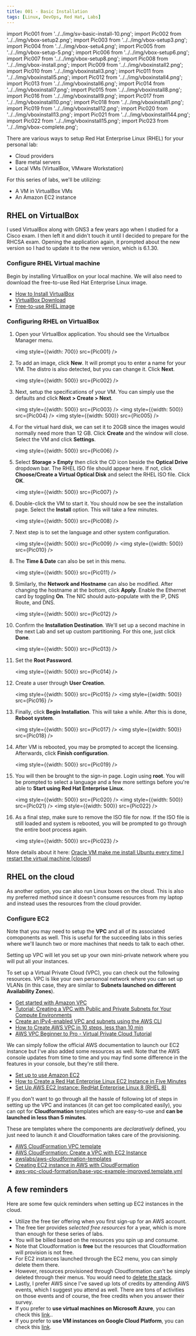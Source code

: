 ```yaml
---
title: 001 - Basic Installation
tags: [Linux, DevOps, Red Hat, Labs]
---
```


import Pic001 from '../../img/sv-basic-install-10.png';
import Pic002 from '../../img/vbox-setup2.png';
import Pic003 from '../../img/vbox-setup3.png';
import Pic004 from '../../img/vbox-setu4.png';
import Pic005 from '../../img/vbox-setup-5.png';
import Pic006 from '../../img/vbox-setup6.png';
import Pic007 from '../../img/vbox-setup8.png';
import Pic008 from '../../img/vbox-install.png';
import Pic009 from '../../img/vboxinstall2.png';
import Pic010 from '../../img/vboxinstall3.png';
import Pic011 from '../../img/vboxinstall5.png';
import Pic012 from '../../img/vboxinstall4.png';
import Pic013 from '../../img/vboxinstall6.png';
import Pic014 from '../../img/vboxinstall7.png';
import Pic015 from '../../img/vboxinstall8.png';
import Pic016 from '../../img/vboxinstall9.png';
import Pic017 from '../../img/vboxinstall10.png';
import Pic018 from '../../img/vboxinstall1.png';
import Pic019 from '../../img/vboxinstall12.png';
import Pic020 from '../../img/vboxinstall13.png';
import Pic021 from '../../img/vboxinstall144.png';
import Pic022 from '../../img/vboxinstall15.png';
import Pic023 from '../../img/vbox-complete.png';



There are various ways to setup Red Hat Enterprise Linux (RHEL) for your personal lab:

- Cloud providers
- Bare metal servers
- Local VMs (VirtualBox, VMware Workstation)

For this series of labs, we'll be utilizing:

- A VM in VirtualBox VMs
- An Amazon EC2 instance


## RHEL on VirtualBox

I used VirtualBox along with GNS3 a few years ago when I studied for a Cisco exam. I then left it and didn't touch it until I decided to prepare for the RHCSA exam. Opening the application again, it prompted about the new version so I had to update it to the new version, which is 6.1.30. 

### Configure RHEL Virtual machine

Begin by installing VirtualBox on your local machine. We will also need to download the free-to-use Red Hat Enterprise Linux image. 

- [How to Install VirtualBox](https://www.wikihow.com/Install-VirtualBox)
- [VirtualBox Download](https://www.virtualbox.org/wiki/Downloads)
- [Free-to-use RHEL image](https://developers.redhat.com/products/rhel/download)

### Configuring RHEL on VirtualBox

1. Open your VirtualBox application. You should see the Virtualbox Manager menu.


    <img style={{width: 700}} src={Pic001} />


2. To add an image, click **New**. It will prompt you to enter a name for your VM. The distro is also detected, but you can change it. Click **Next**.

    <img style={{width: 500}} src={Pic002} />

3. Next, setup the specifications of your VM. You can simply use the defaults and click **Next > Create > Next**.

    <img style={{width: 500}} src={Pic003} />
    <img style={{width: 500}} src={Pic004} />
    <img style={{width: 500}} src={Pic005} />

4. For the virtual hard disk, we can set it to 20GB since the images would normally need more than 12 GB. Click **Create** and the window will close. Select the VM and click **Settings**.

    <img style={{width: 500}} src={Pic006} />


5. Select **Storage > Empty** then click the CD icon beside the **Optical Drive** dropdown bar. The RHEL ISO file should appear here. If not, click **Choose/Create a Virtual Optical Disk** and select the RHEL ISO file. Click **OK**.

    <img style={{width: 500}} src={Pic007} />

6. Double-click the VM to start it. You should now be see the installation page. Select the **Install** option. This will take a few minutes.

    <img style={{width: 500}} src={Pic008} />

6. Next step is to set the language and other system configuration.

    <img style={{width: 500}} src={Pic009} />
    <img style={{width: 500}} src={Pic010} />

7. The **Time & Date** can also be set in this menu.

    <img style={{width: 500}} src={Pic011} />

8. Similarly, the **Network and Hostname** can also be modified. After changing the hostname at the bottom, click **Apply**.
Enable the Ethernet card by toggling **On**. The NIC should auto-populate with the IP, DNS Route, and DNS.

    <img style={{width: 500}} src={Pic012} />

9. Confirm the **Installation Destination**. We'll set up a second machine in the next Lab and set up custom partitioning. For this one, just click **Done**.

    <img style={{width: 500}} src={Pic013} />


10. Set the **Root Password**.

    <img style={{width: 500}} src={Pic014} />

11. Create a user through **User Creation**.

    <img style={{width: 500}} src={Pic015} />
    <img style={{width: 500}} src={Pic016} />

11. Finally, click **Begin Installation**. This will take a while. After this is done, **Reboot system**.

    <img style={{width: 500}} src={Pic017} />
    <img style={{width: 500}} src={Pic018} />


12. After VM is rebooted, you may be prompted to accept the licensing. Afterwards, click **Finish configuration**.

    <img style={{width: 500}} src={Pic019} />

13. You will then be brought to the sign-in page. Login using **root**. You will be prompted to select a language and a few more settings before you're able to **Start using Red Hat Enterprise Linux**.

    <img style={{width: 500}} src={Pic020} />
    <img style={{width: 500}} src={Pic021} />
    <img style={{width: 500}} src={Pic022} />

14. As a final step, make sure to remove the ISO file for now. If the ISO file is still loaded and system is rebooted, you will be prompted to go through the entire boot process again.

    <img style={{width: 500}} src={Pic023} />

More details about it here: [Oracle VM make me install Ubuntu every time I restart the virtual machine [closed]](https://stackoverflow.com/questions/60582106/oracle-vm-make-me-install-ubuntu-every-time-i-restart-the-virtual-machine)




## RHEL on the cloud

As another option, you can also run Linux boxes on the cloud. This is also my preferred method since it doesn't consume resources from my laptop and instead uses the resources from the cloud provider.

### Configure EC2

Note that you may need to setup the **VPC** and all of its associated comoponents as well. This is useful for the succeeding labs in this series where we'll launch two or more machines that needs to talk to each other.

Setting up VPC will let you set up your own mini-private network where you will put all your instances.

To set up a Virtual Private Cloud (VPC), you can check out the following resources. VPC is like your own personoal network where you can set up VLANs (in this case, they are similar to **Subnets launched on different Availability Zones**).

- [Get started with Amazon VPC](https://docs.aws.amazon.com/vpc/latest/userguide/vpc-getting-started.html)
- [Tutorial: Creating a VPC with Public and Private Subnets for Your Compute Environments](https://docs.aws.amazon.com/batch/latest/userguide/create-public-private-vpc.html)
- [Create an IPv4-enabled VPC and subnets using the AWS CLI](https://docs.aws.amazon.com/vpc/latest/userguide/vpc-subnets-commands-example.html)
- [How to Create AWS VPC in 10 steps, less than 10 min](https://varunmanik1.medium.com/how-to-create-aws-vpc-in-10-steps-less-than-5-min-a49ac12064aa)
- [AWS VPC Beginner to Pro - Virtual Private Cloud Tutorial](https://www.youtube.com/watch?v=g2JOHLHh4rI)

We can simply follow the official AWS documentation to launch our EC2 instance but I've also added some resources as well. Note that the AWS console updates from time to time and you may find some difference in the features in your console, but they're still there. 

- [Set up to use Amazon EC2](https://docs.aws.amazon.com/AWSEC2/latest/UserGuide/get-set-up-for-amazon-ec2.html)
- [How to Create a Red Hat Enterprise Linux EC2 Instance in Five Minutes](https://www.youtube.com/watch?v=7oZPy3ozFno)
- [Set Up AWS EC2 Instance: RedHat Enterprise Linux 8 (RHEL 8)](https://dzone.com/articles/set-up-aws-ec2-instance-redhat-enterprise-linux-8)

If you don't want to go through all the hassle of following lot of steps in setting up the VPC and instances (it can get too complicated easily), you can opt for **Cloudformation** templates which are easy-to-use and **can be launched in less than 5 minutes**. 

These are templates where the components are *declaratively* defined, you just need to launch it and Cloudformation takes care of the provisioning.

- [AWS CloudFormation VPC template](https://docs.aws.amazon.com/codebuild/latest/userguide/cloudformation-vpc-template.html)
- [AWS CloudFormation: Create a VPC with EC2 Instance](https://aws.plainenglish.io/aws-cloudformation-create-a-vpc-with-ec2-instance-34e27d59a842)
- [awslabs/aws-cloudformation-templates](https://github.com/awslabs/aws-cloudformation-templates/blob/master/aws/services/VPC/VPC_EC2_Instance_With_Multiple_Static_IPAddresses.yaml)
- [Creating EC2 instance in AWS with CloudFormation](https://octopus.com/blog/aws-cloudformation-ec2-examples)
- [aws-vpc-cloud-formation/base-vpc-example-improved.template.yml](https://github.com/kennyk65/aws-vpc-cloud-formation/blob/master/base-vpc-example-improved.template.yml)




## A few reminders

Here are some few quick reminders when setting up EC2 instances in the cloud.

- Utilize the free tier offering when you first sign-up for an AWS account.
- The free tier provides *selected free resources* for a year, which is more than enough for these series of labs.
- You will be billed based on the resources you spin up and consume.
- Note that Cloudformation is **free** but the resources that Cloudformation will provision is not free.
- For EC2 instances launched through the EC2 menu, you can simply delete them there.
- However, resources provisioned through Cloudformation can't be simply deleted through their menus. You would need to [delete the stack](https://docs.aws.amazon.com/AWSCloudFormation/latest/UserGuide/cfn-console-delete-stack.html).
- Lastly, I prefer AWS since I've saved up lots of credits by attending AWS events, which I suggest you attend as well. There are tons of activities on those events and of course, the free credits when you answer their survey.
- If you prefer to **use virtual machines on Microsoft Azure**, you can check this [link](https://docs.microsoft.com/en-us/azure/virtual-machines/windows/quick-create-portal)..
- If you prefer to **use VM instances on Google Cloud Platform**, you can check this [link](https://cloud.google.com/compute/docs/instances/create-start-instance).



